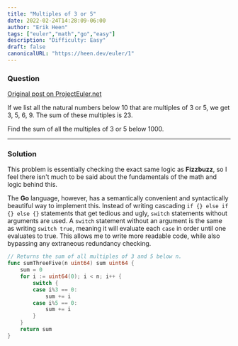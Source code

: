 ```yaml
---
title: "Multiples of 3 or 5"
date: 2022-02-24T14:28:09-06:00
author: "Erik Heen"
tags: ["euler","math","go","easy"]
description: "Difficulty: Easy" 
draft: false
canonicalURL: "https://heen.dev/euler/1"
---
```

### Question
[Original post on ProjectEuler.net](https://projecteuler.net/problem=1)

If we list all the natural numbers below 10 that are multiples of 3 or 5, we get 3, 5, 6, 9. The sum of these multiples is 23.

Find the sum of all the multiples of 3 or 5 below 1000.

___
### Solution

This problem is essentially checking the exact same logic as **Fizzbuzz**, so I feel there isn't much to be said about the fundamentals of the math and logic behind this.

The **Go** language, however, has a semantically convenient and syntactically beautiful way to implement this. Instead of writing cascading `if {} else if {} else {}` statements that get tedious and ugly, `switch` statements without arguments are used. A `switch` statement without an argument is the same as writing `switch true`, meaning it will evaluate each `case` in order until one evaluates to true. This allows me to write more readable code, while also bypassing any extraneous redundancy checking.

```go
// Returns the sum of all multiples of 3 and 5 below n.
func sumThreeFive(n uint64) sum uint64 {
    sum = 0
	for i := uint64(0); i < n; i++ {
		switch {
		case i%3 == 0:
			sum += i
		case i%5 == 0:
			sum += i
		}
	}
	return sum
}
```